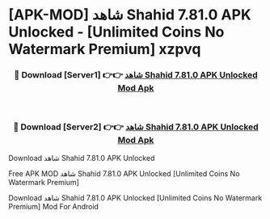 # [APK-MOD] شاهد Shahid 7.81.0 APK Unlocked - [Unlimited Coins No Watermark Premium] xzpvq



<div align="center">
<h3>🔴 Download [Server1] 👉👉 <a href="https://momento.my/?title=شاهد_Shahid_7.81.0_APK_Unlocked">شاهد Shahid 7.81.0 APK Unlocked Mod Apk</a></h3><br>

<h3>🔴 Download [Server2] 👉👉 <a href="https://momento.my/?title=شاهد_Shahid_7.81.0_APK_Unlocked">شاهد Shahid 7.81.0 APK Unlocked Mod Apk</a></h3>
</div>



Download شاهد Shahid 7.81.0 APK Unlocked 

Free APK MOD شاهد Shahid 7.81.0 APK Unlocked [Unlimited Coins No Watermark Premium]

Download شاهد Shahid 7.81.0 APK Unlocked [Unlimited Coins No Watermark Premium] Mod For Android
